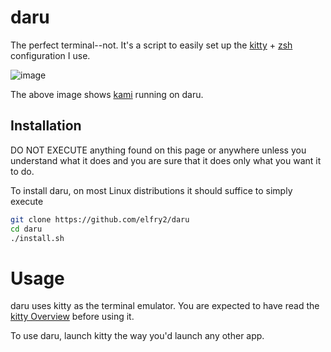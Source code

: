# daru
The perfect terminal--not. It's a script to easily set up the [kitty](https://sw.kovidgoyal.net/kitty/) + [zsh](https://www.zsh.org/) configuration I use.

![image](https://github.com/user-attachments/assets/d9d6613d-34f8-4d49-b67a-d9a113cfb567)

The above image shows [kami](https://github.com/elfry2/kami) running on daru.

## Installation
DO NOT EXECUTE anything found on this page or anywhere unless you understand what it does and you are sure that it does only what you want it to do.

To install daru, on most Linux distributions it should suffice to simply execute
```bash
git clone https://github.com/elfry2/daru
cd daru
./install.sh
```

# Usage
daru uses kitty as the terminal emulator. You are expected to have read the [kitty Overview](https://sw.kovidgoyal.net/kitty/overview/) before using it.

To use daru, launch kitty the way you'd launch any other app.
